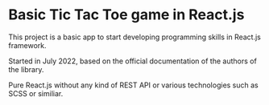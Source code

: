 # Basic Tic Tac Toe game in React.js

This project is a basic app to start developing programming skills in React.js framework.

Started in July 2022, based on the official documentation of the authors of the library.

Pure React.js without any kind of REST API or various technologies such as SCSS or similiar.